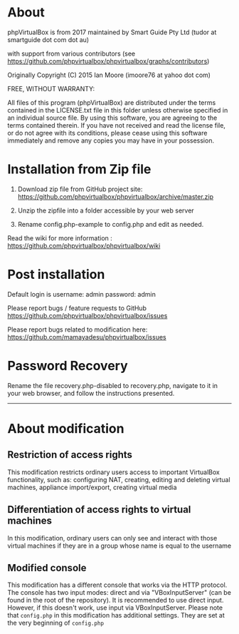 # About

phpVirtualBox is from 2017 maintained by Smart Guide Pty Ltd (tudor at smartguide dot com dot au)

with support from various contributors (see https://github.com/phpvirtualbox/phpvirtualbox/graphs/contributors)

Originally Copyright (C) 2015 Ian Moore (imoore76 at yahoo dot com)

FREE, WITHOUT WARRANTY:

All files of this program (phpVirtualBox) are distributed under the
terms contained in the LICENSE.txt file in this folder unless otherwise
specified in an individual source file. By using this software, you are
agreeing to the terms contained therein. If you have not received and read
the license file, or do not agree with its conditions, please cease using
this software immediately and remove any copies you may have in your
possession.

# Installation from Zip file

1) Download zip file from GitHub project site: https://github.com/phpvirtualbox/phpvirtualbox/archive/master.zip

2) Unzip the zipfile into a folder accessible by your web server

3) Rename config.php-example to config.php and edit as needed.

Read the wiki for more information : https://github.com/phpvirtualbox/phpvirtualbox/wiki

# Post installation

Default login is username: admin password: admin

Please report bugs / feature requests to GitHub
https://github.com/phpvirtualbox/phpvirtualbox/issues

Please report bugs related to modification here:
https://github.com/mamayadesu/phpvirtualbox/issues

# Password Recovery

Rename the file recovery.php-disabled to recovery.php, navigate to it in
your web browser, and follow the instructions presented.
<hr>

# About modification

## Restriction of access rights

This modification restricts ordinary users access to important VirtualBox functionality, such as: configuring NAT, creating, editing and deleting virtual machines, appliance import/export, creating virtual media

## Differentiation of access rights to virtual machines

In this modification, ordinary users can only see and interact with those virtual machines if they are in a group whose name is equal to the username

## Modified console

This modification has a different console that works via the HTTP protocol. The console has two input modes: direct and via "VBoxInputServer" (can be found in the root of the repository). It is recommended to use direct input. However, if this doesn't work, use input via VBoxInputServer. Please note that `config.php` in this modification has additional settings. They are set at the very beginning of `config.php`